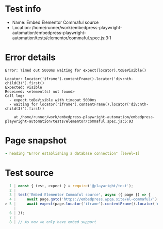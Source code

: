 # Test info

- Name: Embed Elementor Commaful source
- Location: /home/runner/work/embedpress-playwright-automation/embedpress-playwright-automation/tests/elementor/commaful.spec.js:3:1

# Error details

```
Error: Timed out 5000ms waiting for expect(locator).toBeVisible()

Locator: locator('iframe').contentFrame().locator('div:nth-child(3)').first()
Expected: visible
Received: <element(s) not found>
Call log:
  - expect.toBeVisible with timeout 5000ms
  - waiting for locator('iframe').contentFrame().locator('div:nth-child(3)').first()

    at /home/runner/work/embedpress-playwright-automation/embedpress-playwright-automation/tests/elementor/commaful.spec.js:5:93
```

# Page snapshot

```yaml
- heading "Error establishing a database connection" [level=1]
```

# Test source

```ts
  1 | const { test, expect } = require('@playwright/test');
  2 |
  3 | test('Embed Elementor Commaful source', async ({ page }) => {
  4 |     await page.goto('https://embedpress.wpqa.site/el-commaful/');
> 5 |     await expect(page.locator('iframe').contentFrame().locator('div:nth-child(3)').first()).toBeVisible();
    |                                                                                             ^ Error: Timed out 5000ms waiting for expect(locator).toBeVisible()
  6 | });
  7 |
  8 | // As now we only have embed support 
```